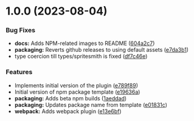 # 1.0.0 (2023-08-04)


### Bug Fixes

* **docs:** Adds NPM-related images to README ([604a2c7](https://github.com/olenzilla/tailwindcss-plugin-spritesmith/commit/604a2c79250a7e9986716db16a4b76ca19ef564b))
* **packaging:** Reverts github releases to using default assets ([e7da3b1](https://github.com/olenzilla/tailwindcss-plugin-spritesmith/commit/e7da3b1ca9784bb1faadcd0f37836bc2fc1e6f3c))
* type coercion till types/spritesmith is fixed ([df7c46e](https://github.com/olenzilla/tailwindcss-plugin-spritesmith/commit/df7c46e494a1437db9c19356b7104bad3ebe1b22))


### Features

* Implements initial version of the plugin ([e789f89](https://github.com/olenzilla/tailwindcss-plugin-spritesmith/commit/e789f8900bdc694bd3a0b16bde901444751eb9b2))
* Initial version of npm package template ([e19636a](https://github.com/olenzilla/tailwindcss-plugin-spritesmith/commit/e19636a7f696f3ded3f792931f79937c84417a19))
* **packaging:** Adds beta npm builds ([1aeddad](https://github.com/olenzilla/tailwindcss-plugin-spritesmith/commit/1aeddad0dc10d76b5616e37ea3e1f60e6188bcce))
* **packaging:** Updates package name from template ([e01831c](https://github.com/olenzilla/tailwindcss-plugin-spritesmith/commit/e01831c171f05b7124124040f127c016fab48c98))
* **webpack:** Adds webpack plugin ([e13e6bf](https://github.com/olenzilla/tailwindcss-plugin-spritesmith/commit/e13e6bf19758ff9e0f2b04ccd8b35346d8cef62c))
